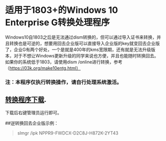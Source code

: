 # 适用于1803+的Windows 10 Enterprise G转换处理程序
Windows10自1803之后是无法通过dism转换的，但可以通过导入证书来转换，并且转换也是可逆的，想要用回去企业版可以直接导入企业版的key就变回去企业版了，企业G有两个好处，一个是就是400年的kms宽限期，还有就是无法升级版本，对于不想让Windows更新升级的同学来说也方便，并且也能随时转换回去。
如果你的系统低于1803，请使用dism /online进行转换，参考（https://03k.org/make10entg.html）
### 注：本程序仅执行转换操作，请自行处理系统激活。
## [转换程序下载](https://raw.githubusercontent.com/lixuy/EnterpriseGconvert/master/EnterpriseGconvert.cmd).

下载后右键管理员运行即可。

##逆转换回去企业版示例：
>slmgr /ipk NPPR9-FWDCX-D2C8J-H872K-2YT43

